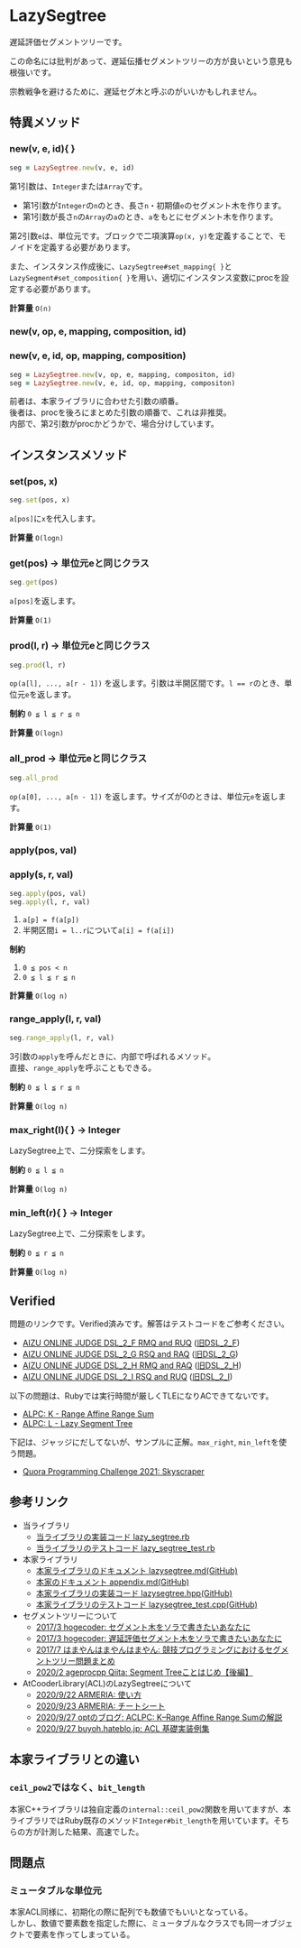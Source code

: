 # LazySegtree

遅延評価セグメントツリーです。

この命名には批判があって、遅延伝播セグメントツリーの方が良いという意見も根強いです。

宗教戦争を避けるために、遅延セグ木と呼ぶのがいいかもしれません。

## 特異メソッド

### new(v, e, id){  }

```ruby
seg = LazySegtree.new(v, e, id)
```

第1引数は、`Integer`または`Array`です。

- 第1引数が`Integer`の`n`のとき、長さ`n`・初期値`e`のセグメント木を作ります。
- 第1引数が長さ`n`の`Array`の`a`のとき、`a`をもとにセグメント木を作ります。

第2引数`e`は、単位元です。ブロックで二項演算`op(x, y)`を定義することで、モノイドを定義する必要があります。

また、インスタンス作成後に、`LazySegtree#set_mapping{ }`と`LazySegment#set_composition{ }`を用い、適切にインスタンス変数にprocを設定する必要があります。

**計算量** `O(n)`

### new(v, op, e, mapping, composition, id)
### new(v, e, id, op, mapping, composition)

```ruby
seg = LazySegtree.new(v, op, e, mapping, compositon, id)
seg = LazySegtree.new(v, e, id, op, mapping, compositon)
```

前者は、本家ライブラリに合わせた引数の順番。  
後者は、procを後ろにまとめた引数の順番で、これは非推奨。  
内部で、第2引数がprocかどうかで、場合分けしています。

## インスタンスメソッド

### set(pos, x)

```ruby
seg.set(pos, x)
```

`a[pos]`に`x`を代入します。

**計算量** `O(logn)`


### get(pos)  -> 単位元eと同じクラス

```ruby
seg.get(pos)
```

`a[pos]`を返します。

**計算量** `O(1)`


### prod(l, r) -> 単位元eと同じクラス

```ruby
seg.prod(l, r)
```

`op(a[l], ..., a[r - 1])` を返します。引数は半開区間です。`l == r`のとき、単位元`e`を返します。

**制約** `0 ≦ l ≦ r ≦ n`

**計算量** `O(logn)`

### all_prod -> 単位元eと同じクラス

```ruby
seg.all_prod
```

`op(a[0], ..., a[n - 1])` を返します。サイズが0のときは、単位元`e`を返します。

**計算量** `O(1)`

### apply(pos, val)
### apply(s, r, val)

```ruby
seg.apply(pos, val)
seg.apply(l, r, val)
```

1. `a[p] = f(a[p])`
2. 半開区間`i = l..r`について`a[i] = f(a[i])`

**制約** 
1. `0 ≦ pos < n` 
2. `0 ≦ l ≦ r ≦ n`

**計算量** `O(log n)`

### range_apply(l, r, val)

```ruby
seg.range_apply(l, r, val)
```

3引数の`apply`を呼んだときに、内部で呼ばれるメソッド。  
直接、`range_apply`を呼ぶこともできる。

**制約** `0 ≦ l ≦ r ≦ n`

**計算量** `O(log n)`

### max_right(l){  } -> Integer

LazySegtree上で、二分探索をします。

**制約**  `0 ≦ l ≦ n`

**計算量** `O(log n)`

### min_left(r){  } -> Integer

LazySegtree上で、二分探索をします。

**制約**  `0 ≦ r ≦ n`

**計算量** `O(log n)`

## Verified

問題のリンクです。Verified済みです。解答はテストコードをご参考ください。
- [AIZU ONLINE JUDGE DSL\_2\_F RMQ and RUQ](https://onlinejudge.u-aizu.ac.jp/problems/DSL_2_F) ([旧DSL_2_F](http://judge.u-aizu.ac.jp/onlinejudge/description.jsp?id=DSL_2_F))
- [AIZU ONLINE JUDGE DSL\_2\_G RSQ and RAQ](https://onlinejudge.u-aizu.ac.jp/problems/DSL_2_G) ([旧DSL_2_G](http://judge.u-aizu.ac.jp/onlinejudge/description.jsp?id=DSL_2_G))
- [AIZU ONLINE JUDGE DSL\_2\_H RMQ and RAQ](https://onlinejudge.u-aizu.ac.jp/problems/DSL_2_H) ([旧DSL_2_H](http://judge.u-aizu.ac.jp/onlinejudge/description.jsp?id=DSL_2_H))
- [AIZU ONLINE JUDGE DSL\_2\_I RSQ and RUQ](https://onlinejudge.u-aizu.ac.jp/problems/DSL_2_I) ([旧DSL_2_I](http://judge.u-aizu.ac.jp/onlinejudge/description.jsp?id=DSL_2_I))

以下の問題は、Rubyでは実行時間が厳しくTLEになりACできてないです。
- [ALPC: K - Range Affine Range Sum](https://atcoder.jp/contests/practice2/tasks/practice2_k)
- [ALPC: L - Lazy Segment Tree](https://atcoder.jp/contests/practice2/tasks/practice2_l)

下記は、ジャッジにだしてないが、サンプルに正解。`max_right`, `min_left`を使う問題。
- [Quora Programming Challenge 2021: Skyscraper](https://jonathanirvin.gs/files/division2_3d16774b0423.pdf#page=5)

## 参考リンク

- 当ライブラリ
  - [当ライブラリの実装コード lazy_segtree.rb](https://github.com/universato/ac-library-rb/blob/main/lib/lazy_segtree.rb)
  - [当ライブラリのテストコード lazy_segtree_test.rb](https://github.com/universato/ac-library-rb/blob/main/test/lazy_segtree_test.rb)
- 本家ライブラリ
  - [本家ライブラリのドキュメント lazysegtree.md(GitHub)](https://github.com/atcoder/ac-library/blob/master/document_ja/lazysegtree.md)
  - [本家のドキュメント appendix.md(GitHub)](https://github.com/atcoder/ac-library/blob/master/document_ja/appendix.md)
  - [本家ライブラリの実装コード lazysegtree.hpp(GitHub)](https://github.com/atcoder/ac-library/blob/master/atcoder/lazysegtree.hpp)
  - [本家ライブラリのテストコード lazysegtree_test.cpp(GitHub)](https://github.com/atcoder/ac-library/blob/master/test/unittest/lazysegtree_test.cpp)
- セグメントツリーについて
  - [2017/3 hogecoder: セグメント木をソラで書きたいあなたに](https://tsutaj.hatenablog.com/entry/2017/03/29/204841)
  - [2017/3 hogecoder: 遅延評価セグメント木をソラで書きたいあなたに](https://tsutaj.hatenablog.com/entry/2017/03/30/224339)
  - [2017/7 はまやんはまやんはまやん: 競技プログラミングにおけるセグメントツリー問題まとめ](https://blog.hamayanhamayan.com/entry/2017/07/08/173120)
  - [2020/2 ageprocpp Qiita: Segment Treeことはじめ【後編】](https://qiita.com/ageprocpp/items/9ea58ac181d31cfdfe02)
- AtCooderLibrary(ACL)のLazySegtreeについて
  - [2020/9/22 ARMERIA: 使い方](https://betrue12.hateblo.jp/entry/2020/09/22/194541)
  - [2020/9/23 ARMERIA: チートシート](https://betrue12.hateblo.jp/entry/2020/09/23/005940)
  - [2020/9/27 optのブログ: ACLPC: K–Range Affine Range Sumの解説](https://opt-cp.com/cp/lazysegtree-aclpc-k/)
  - [2020/9/27 buyoh.hateblo.jp: ACL 基礎実装例集](https://buyoh.hateblo.jp/entry/2020/09/27/190144)

## 本家ライブラリとの違い

### `ceil_pow2`ではなく、`bit_length`

本家C++ライブラリは独自定義の`internal::ceil_pow2`関数を用いてますが、本ライブラリではRuby既存のメソッド`Integer#bit_length`を用いています。そちらの方が計測した結果、高速でした。

## 問題点

### ミュータブルな単位元

本家ACL同様に、初期化の際に配列でも数値でもいいとなっている。  
しかし、数値で要素数を指定した際に、ミュータブルなクラスでも同一オブジェクトで要素を作ってしまっている。
